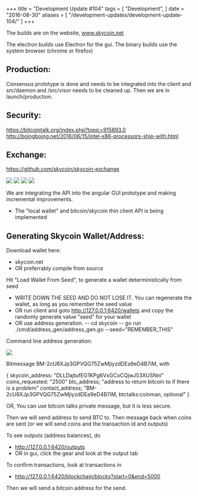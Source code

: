 +++
title = "Development Update #104"
tags = [
    "Development",
]
date = "2016-08-30"
aliases = [
	"/development-updates/development-update-104/"
]
+++

The builds are on the website, www.skycoin.net

The electron builds use Electron for the gui.
The binary builds use the system browser (chrome or firefox)

## Production:

Consensus prototype is done and needs to be integrated into the client and src/daemon and /src/visor needs to be cleaned up. Then we are in launch/production.

## Security:

https://bitcointalk.org/index.php?topic=915893.0
http://boingboing.net/2016/06/15/intel-x86-processors-ship-with.html

## Exchange:

https://github.com/skycoin/skycoin-exchange

![](http://i.imgur.com/IryXjeW.png)
![](http://i.imgur.com/DmpXhpD.png)
![](http://i.imgur.com/QLyX6FC.png)
![](http://i.imgur.com/0wM8kwB.png)

We are integrating the API into the angular GUI prototype and making incremental improvements.
- The "local wallet" and bitcoin/skycoin thin client API is being implemented

## Generating Skycoin Wallet/Address:

Download wallet here:
- skycoin.net
- OR preferrably compile from source

Hit "Load Wallet From Seed", to generate a wallet deterministically from seed
- WRITE DOWN THE SEED AND DO NOT LOSE IT. You can regenerate the wallet, as long as you remember the seed value
- OR run client and goto http://127.0.0.1:6420/wallets and copy the randomly generate value "seed" for your wallet
- OR use address generation.
-- cd skycoin
-- go run ./cmd/address_gen/address_gen.go --seed="REMEMBER_THIS"

Command line address generation:

![](http://i.imgur.com/UQgAgz5.png)

Bitmessage  BM-2cU8XJp3GPVQG75ZwMjiyzdDEa9eD4B7iM, with

{
skycoin_address: "DLLDajtufEG1KPg6VxGCoCQjwJ53XUSNni"
coins_requested: "2500"
btc_address; "address to return bitcoin to if there is a problem"
contact_address; "BM-2cU8XJp3GPVQG75ZwMjiyzdDEa9eD4B7iM, btctalks:coinman, optional"
}

OR, You can use bitcoin talks private message, but it is less secure.

Then we will send address to send BTC to.
Then message back when coins are sent (or we will send coins and the transaction id and outputs)

To see outputs (address balances), do
- http://127.0.0.1:6420/outputs
- OR in gui, click the gear and look at the output tab

To confirm transactions, look at transactions in
- http://127.0.0.1:6420/blockchain/blocks?start=0&end=5000

Then we will send a bitcoin address for the send.
